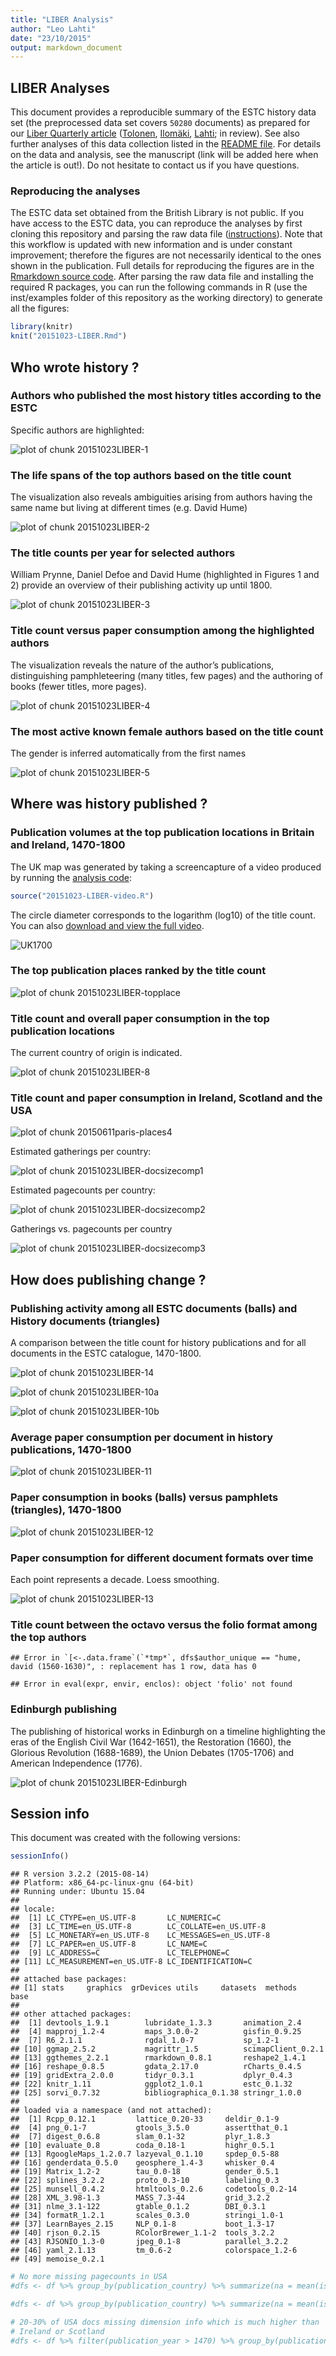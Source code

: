 ```yaml
---
title: "LIBER Analysis"
author: "Leo Lahti"
date: "23/10/2015"
output: markdown_document
---
```


## LIBER Analyses




This document provides a reproducible summary of the ESTC history data set (the preprocessed data set covers ``50280`` documents) as prepared for our [Liber Quarterly article](http://liber.library.uu.nl/index.php/lq) ([Tolonen](https://github.com/tolonen), [Ilomäki](https://github.com/NVI/), [Lahti](http://www.iki.fi/Leo.Lahti); in review). See also further analyses of this data collection listed in the [README file](https://github.com/rOpenGov/estc). For details on the data and analysis, see the manuscript (link will be added here when the article is out!). Do not hesitate to contact us if you have questions.

### Reproducing the analyses

The ESTC data set obtained from the British Library is not public. If you have access to the ESTC data, you can reproduce the analyses by first cloning this repository and parsing the raw data file ([instructions](https://github.com/rOpenGov/estc/blob/master/vignettes/tutorial.md)). Note that this workflow is updated with new information and is under constant improvement; therefore the figures are not necessarily identical to the ones shown in the publication. Full details for reproducing the figures are in the [Rmarkdown source code](https://github.com/rOpenGov/estc/blob/master/inst/examples/20151023-LIBER.Rmd). After parsing the raw data file and installing the required R packages, you can run the following commands in R (use the inst/examples folder of this repository as the working directory) to generate all the figures:



```r
library(knitr)
knit("20151023-LIBER.Rmd")
```





## Who wrote history ?

### Authors who published the most history titles according to the ESTC

Specific authors are highlighted:

![plot of chunk 20151023LIBER-1](figure/20151023LIBER-1-1.png) 


### The life spans of the top authors based on the title count

The visualization also reveals ambiguities arising from authors having the same name but living at different times (e.g. David Hume)

![plot of chunk 20151023LIBER-2](figure/20151023LIBER-2-1.png) 


### The title counts per year for selected authors

William Prynne, Daniel Defoe and David Hume (highlighted in Figures 1 and 2) provide an overview of their publishing activity up until 1800.

![plot of chunk 20151023LIBER-3](figure/20151023LIBER-3-1.png) 


### Title count versus paper consumption among the highlighted authors

The visualization reveals the nature of the author’s publications, distinguishing pamphleteering (many titles, few pages) and the authoring of books (fewer titles, more pages).

![plot of chunk 20151023LIBER-4](figure/20151023LIBER-4-1.png) 


### The most active known female authors based on the title count

The gender is inferred automatically from the first names

![plot of chunk 20151023LIBER-5](figure/20151023LIBER-5-1.png) 

## Where was history published ?

### Publication volumes at the top publication locations in Britain and Ireland, 1470-1800

The UK map was generated by taking a screencapture of a video produced by running the [analysis code](20151023-LIBER-video.R):


```r
source("20151023-LIBER-video.R")
```

The circle diameter corresponds to the logarithm (log10) of the title count. You can also [download and view the full video](https://raw.githubusercontent.com/rOpenGov/estc/master/inst/examples/liber.mp4).

![UK1700](uk1700.png)


### The top publication places ranked by the title count

![plot of chunk 20151023LIBER-topplace](figure/20151023LIBER-topplace-1.png) 



### Title count and overall paper consumption in the top publication locations

The current country of origin is indicated.

![plot of chunk 20151023LIBER-8](figure/20151023LIBER-8-1.png) 



### Title count and paper consumption in Ireland, Scotland and the USA

![plot of chunk 20150611paris-places4](figure/20150611paris-places4-1.png) 


Estimated gatherings per country:

![plot of chunk 20151023LIBER-docsizecomp1](figure/20151023LIBER-docsizecomp1-1.png) 

Estimated pagecounts per country:

![plot of chunk 20151023LIBER-docsizecomp2](figure/20151023LIBER-docsizecomp2-1.png) 

Gatherings vs. pagecounts per country

![plot of chunk 20151023LIBER-docsizecomp3](figure/20151023LIBER-docsizecomp3-1.png) 

## How does publishing change ?

### Publishing activity among all ESTC documents (balls) and History documents (triangles)

A comparison between the title count for history publications and for all documents in the ESTC catalogue, 1470-1800.

![plot of chunk 20151023LIBER-14](figure/20151023LIBER-14-1.png) 



![plot of chunk 20151023LIBER-10a](figure/20151023LIBER-10a-1.png) 



![plot of chunk 20151023LIBER-10b](figure/20151023LIBER-10b-1.png) 


### Average paper consumption per document in history publications, 1470-1800

![plot of chunk 20151023LIBER-11](figure/20151023LIBER-11-1.png) 




### Paper consumption in books (balls) versus pamphlets (triangles), 1470-1800

![plot of chunk 20151023LIBER-12](figure/20151023LIBER-12-1.png) 


### Paper consumption for different document formats over time

Each point represents a decade. Loess smoothing.

![plot of chunk 20151023LIBER-13](figure/20151023LIBER-13-1.png) 

### Title count between the octavo versus the folio format among the top authors


```
## Error in `[<-.data.frame`(`*tmp*`, dfs$author_unique == "hume, david (1560-1630)", : replacement has 1 row, data has 0
```

```
## Error in eval(expr, envir, enclos): object 'folio' not found
```

### Edinburgh publishing

The publishing of historical works in Edinburgh on a timeline highlighting the eras of the English Civil War (1642-1651), the Restoration (1660), the Glorious Revolution (1688-1689), the Union Debates (1705-1706) and American Independence (1776).

![plot of chunk 20151023LIBER-Edinburgh](figure/20151023LIBER-Edinburgh-1.png) 

## Session info

This document was created with the following versions:


```r
sessionInfo()
```

```
## R version 3.2.2 (2015-08-14)
## Platform: x86_64-pc-linux-gnu (64-bit)
## Running under: Ubuntu 15.04
## 
## locale:
##  [1] LC_CTYPE=en_US.UTF-8       LC_NUMERIC=C              
##  [3] LC_TIME=en_US.UTF-8        LC_COLLATE=en_US.UTF-8    
##  [5] LC_MONETARY=en_US.UTF-8    LC_MESSAGES=en_US.UTF-8   
##  [7] LC_PAPER=en_US.UTF-8       LC_NAME=C                 
##  [9] LC_ADDRESS=C               LC_TELEPHONE=C            
## [11] LC_MEASUREMENT=en_US.UTF-8 LC_IDENTIFICATION=C       
## 
## attached base packages:
## [1] stats     graphics  grDevices utils     datasets  methods   base     
## 
## other attached packages:
##  [1] devtools_1.9.1        lubridate_1.3.3       animation_2.4        
##  [4] mapproj_1.2-4         maps_3.0.0-2          gisfin_0.9.25        
##  [7] R6_2.1.1              rgdal_1.0-7           sp_1.2-1             
## [10] ggmap_2.5.2           magrittr_1.5          scimapClient_0.2.1   
## [13] ggthemes_2.2.1        rmarkdown_0.8.1       reshape2_1.4.1       
## [16] reshape_0.8.5         gdata_2.17.0          rCharts_0.4.5        
## [19] gridExtra_2.0.0       tidyr_0.3.1           dplyr_0.4.3          
## [22] knitr_1.11            ggplot2_1.0.1         estc_0.1.32          
## [25] sorvi_0.7.32          bibliographica_0.1.38 stringr_1.0.0        
## 
## loaded via a namespace (and not attached):
##  [1] Rcpp_0.12.1         lattice_0.20-33     deldir_0.1-9       
##  [4] png_0.1-7           gtools_3.5.0        assertthat_0.1     
##  [7] digest_0.6.8        slam_0.1-32         plyr_1.8.3         
## [10] evaluate_0.8        coda_0.18-1         highr_0.5.1        
## [13] RgoogleMaps_1.2.0.7 lazyeval_0.1.10     spdep_0.5-88       
## [16] genderdata_0.5.0    geosphere_1.4-3     whisker_0.4        
## [19] Matrix_1.2-2        tau_0.0-18          gender_0.5.1       
## [22] splines_3.2.2       proto_0.3-10        labeling_0.3       
## [25] munsell_0.4.2       htmltools_0.2.6     codetools_0.2-14   
## [28] XML_3.98-1.3        MASS_7.3-44         grid_3.2.2         
## [31] nlme_3.1-122        gtable_0.1.2        DBI_0.3.1          
## [34] formatR_1.2.1       scales_0.3.0        stringi_1.0-1      
## [37] LearnBayes_2.15     NLP_0.1-8           boot_1.3-17        
## [40] rjson_0.2.15        RColorBrewer_1.1-2  tools_3.2.2        
## [43] RJSONIO_1.3-0       jpeg_0.1-8          parallel_3.2.2     
## [46] yaml_2.1.13         tm_0.6-2            colorspace_1.2-6   
## [49] memoise_0.2.1
```

```r
# No more missing pagecounts in USA
#dfs <- df %>% group_by(publication_country) %>% summarize(na = mean(is.na(pagecount))) %>% filter(na > 0, publication_country %in% c("Scotland" ,"Ireland", "USA")); ggplot(dfs, aes(x = publication_country, y = na)) + geom_bar(stat = "identity") + coord_flip()

#dfs <- df %>% group_by(publication_country) %>% summarize(na = mean(is.na(paper.consumption.km2))) %>% filter(na > 0, publication_country %in% c("Scotland" ,"Ireland", "USA")); ggplot(dfs, aes(x = publication_country, y = na)) + geom_bar(stat = "identity") + coord_flip()

# 20-30% of USA docs missing dimension info which is much higher than
# Ireland or Scotland
#dfs <- df %>% filter(publication_year > 1470) %>% group_by(publication_country) %>% filter(is.na(gatherings), publication_country %in% c("USA")) %>% arrange(publication_year) %>% select(publication_year, author_name, publication_place, pagecount, title); write.table(dfs, file = "output.tables/USA-missing-gatherings.tab", quote = F, row.names = F)
```

